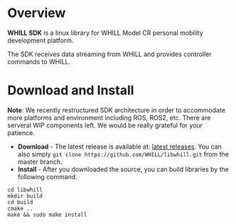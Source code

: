 # Overview
**WHILL SDK** is a linux library for WHILL Model CR personal mobility development platform.

The SDK receives data streaming from WHILL and provides controller commands to WHILL.

# Download and Install
**Note**: We recently restructured SDK architecture in order to accommodate more platforms and environment including ROS, ROS2, etc. There are serveral WIP components left. We would be really grateful for your patience.

- **Download** - The latest release is available at: [latest releases](https://github.com/WHILL/libwhill/releases). You can also simply `git clone https://github.com/WHILL/libwhill.git` from the master branch.
- **Install** - After you downloaded the source, you can build libraries by the following command.

```
cd libwhill
mkdir build
cd build
cmake ..
make && sudo make install
```
